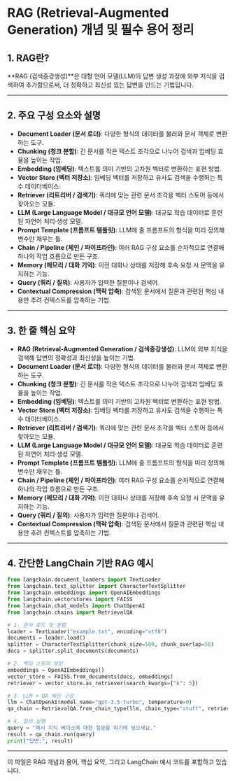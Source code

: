 # RAG (Retrieval-Augmented Generation) 개념 및 필수 용어 정리

## 1. RAG란?
**RAG (검색증강생성)**은 대형 언어 모델(LLM)의 답변 생성 과정에 외부 지식을 검색하여 추가함으로써, 더 정확하고 최신성 있는 답변을 만드는 기법입니다.

---

## 2. 주요 구성 요소와 설명
- **Document Loader (문서 로더)**: 다양한 형식의 데이터를 불러와 문서 객체로 변환하는 도구.
- **Chunking (청크 분할)**: 긴 문서를 작은 텍스트 조각으로 나누어 검색과 임베딩 효율을 높이는 작업.
- **Embedding (임베딩)**: 텍스트를 의미 기반의 고차원 벡터로 변환하는 표현 방법.
- **Vector Store (벡터 저장소)**: 임베딩 벡터를 저장하고 유사도 검색을 수행하는 특수 데이터베이스.
- **Retriever (리트리버 / 검색기)**: 쿼리에 맞는 관련 문서 조각을 벡터 스토어 등에서 찾아오는 모듈.
- **LLM (Large Language Model / 대규모 언어 모델)**: 대규모 학습 데이터로 훈련된 자연어 처리·생성 모델.
- **Prompt Template (프롬프트 템플릿)**: LLM에 줄 프롬프트의 형식을 미리 정의해 변수만 채우는 틀.
- **Chain / Pipeline (체인 / 파이프라인)**: 여러 RAG 구성 요소를 순차적으로 연결해 하나의 작업 흐름으로 만든 구조.
- **Memory (메모리 / 대화 기억)**: 이전 대화나 상태를 저장해 후속 요청 시 문맥을 유지하는 기능.
- **Query (쿼리 / 질의)**: 사용자가 입력한 질문이나 검색어.
- **Contextual Compression (맥락 압축)**: 검색된 문서에서 질문과 관련된 핵심 내용만 추려 컨텍스트를 압축하는 기법.

---

## 3. 한 줄 핵심 요약
- **RAG (Retrieval-Augmented Generation / 검색증강생성)**: LLM이 외부 지식을 검색해 답변의 정확성과 최신성을 높이는 기법.
- **Document Loader (문서 로더)**: 다양한 형식의 데이터를 불러와 문서 객체로 변환하는 도구.
- **Chunking (청크 분할)**: 긴 문서를 작은 텍스트 조각으로 나누어 검색과 임베딩 효율을 높이는 작업.
- **Embedding (임베딩)**: 텍스트를 의미 기반의 고차원 벡터로 변환하는 표현 방법.
- **Vector Store (벡터 저장소)**: 임베딩 벡터를 저장하고 유사도 검색을 수행하는 특수 데이터베이스.
- **Retriever (리트리버 / 검색기)**: 쿼리에 맞는 관련 문서 조각을 벡터 스토어 등에서 찾아오는 모듈.
- **LLM (Large Language Model / 대규모 언어 모델)**: 대규모 학습 데이터로 훈련된 자연어 처리·생성 모델.
- **Prompt Template (프롬프트 템플릿)**: LLM에 줄 프롬프트의 형식을 미리 정의해 변수만 채우는 틀.
- **Chain / Pipeline (체인 / 파이프라인)**: 여러 RAG 구성 요소를 순차적으로 연결해 하나의 작업 흐름으로 만든 구조.
- **Memory (메모리 / 대화 기억)**: 이전 대화나 상태를 저장해 후속 요청 시 문맥을 유지하는 기능.
- **Query (쿼리 / 질의)**: 사용자가 입력한 질문이나 검색어.
- **Contextual Compression (맥락 압축)**: 검색된 문서에서 질문과 관련된 핵심 내용만 추려 컨텍스트를 압축하는 기법.

---

## 4. 간단한 LangChain 기반 RAG 예시
```python
from langchain.document_loaders import TextLoader
from langchain.text_splitter import CharacterTextSplitter
from langchain.embeddings import OpenAIEmbeddings
from langchain.vectorstores import FAISS
from langchain.chat_models import ChatOpenAI
from langchain.chains import RetrievalQA

# 1. 문서 로드 및 분할
loader = TextLoader("example.txt", encoding="utf8")
documents = loader.load()
splitter = CharacterTextSplitter(chunk_size=500, chunk_overlap=50)
docs = splitter.split_documents(documents)

# 2. 벡터 스토어 생성
embeddings = OpenAIEmbeddings()
vector_store = FAISS.from_documents(docs, embeddings)
retriever = vector_store.as_retriever(search_kwargs={"k": 5})

# 3. LLM + QA 체인 구성
llm = ChatOpenAI(model_name="gpt-3.5-turbo", temperature=0)
qa_chain = RetrievalQA.from_chain_type(llm, chain_type="stuff", retriever=retriever)

# 4. 질의 실행
query = "예시 지식 베이스에 대한 질문을 여기에 넣으세요."
result = qa_chain.run(query)
print("답변:", result)
```

---
이 파일은 RAG 개념과 용어, 핵심 요약, 그리고 LangChain 예시 코드를 포함하고 있습니다.
